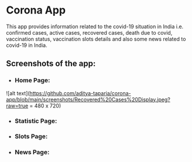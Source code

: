# Corona App

This app provides information related to the covid-19 situation in India i.e. confirmed cases, active cases, recovered cases, death due to covid, vaccination status, vaccination slots details and also some news related to covid-19 in India.

## Screenshots of the app:

- ### Home Page:
![alt text](https://github.com/aditya-taparia/corona-app/blob/main/screenshots/Recovered%20Cases%20Display.jpeg?raw=true = 480 x 720)
- ### Statistic Page:
- ### Slots Page:
- ### News Page:
